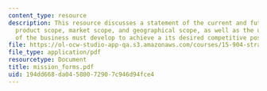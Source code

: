 ```yaml
---
content_type: resource
description: This resource discusses a statement of the current and future expected
  product scope, market scope, and geographical scope, as well as the unique competencies
  of the business must develop to achieve a its desired competitive positioning.
file: https://ol-ocw-studio-app-qa.s3.amazonaws.com/courses/15-904-strategic-management-ii-fall-2005/194dd668da04580072907c946d94fce4_mission_forms.pdf
file_type: application/pdf
resourcetype: Document
title: mission_forms.pdf
uid: 194dd668-da04-5800-7290-7c946d94fce4
---
```

